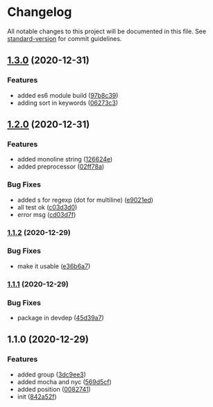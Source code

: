 # Changelog

All notable changes to this project will be documented in this file. See [standard-version](https://github.com/conventional-changelog/standard-version) for commit guidelines.

## [1.3.0](https://github.com/jlguenego/lexer/compare/v1.2.0...v1.3.0) (2020-12-31)


### Features

* added es6 module build ([97b8c39](https://github.com/jlguenego/lexer/commit/97b8c396ceff3b3b96e7c8c5ac7ebd58c44b05d0))
* adding sort in keywords ([06273c3](https://github.com/jlguenego/lexer/commit/06273c3576ca33fbc2341553ed52479ff8b1c8bc))

## [1.2.0](https://github.com/jlguenego/lexer/compare/v1.1.2...v1.2.0) (2020-12-31)


### Features

* added monoline string ([126624e](https://github.com/jlguenego/lexer/commit/126624e5ceb44f950c1a0d9c0c0c7a0678c0dca3))
* added preprocessor ([02ff78a](https://github.com/jlguenego/lexer/commit/02ff78a9378db131169ac9e5136d5d09f599504e))


### Bug Fixes

* added s for regexp (dot for multiline) ([e9021ed](https://github.com/jlguenego/lexer/commit/e9021edd71cf572809105e427562c796c1795463))
* all test ok ([c03d3d0](https://github.com/jlguenego/lexer/commit/c03d3d0b9c1e45fcf0204291d2b3b7768837f5f1))
* error msg ([cd03d7f](https://github.com/jlguenego/lexer/commit/cd03d7ffccbcd2254e0a3f3c1fe55e2c3193e251))

### [1.1.2](https://github.com/jlguenego/lexer/compare/v1.1.1...v1.1.2) (2020-12-29)


### Bug Fixes

* make it usable ([e36b6a7](https://github.com/jlguenego/lexer/commit/e36b6a71b9cd8581f0ef33307f434e0de5823af8))

### [1.1.1](https://github.com/jlguenego/lexer/compare/v1.1.0...v1.1.1) (2020-12-29)


### Bug Fixes

* package in devdep ([45d39a7](https://github.com/jlguenego/lexer/commit/45d39a77f5e879ea0b2ad618a813dd0f13ba62c3))

## 1.1.0 (2020-12-29)


### Features

* added group ([3dc9ee3](https://github.com/jlguenego/lexer/commit/3dc9ee35a15f35f1696e6f728acce9ba627df1eb))
* added mocha and nyc ([569d5cf](https://github.com/jlguenego/lexer/commit/569d5cff97c08ddfcdf678a8533df7410556c351))
* added position ([0082741](https://github.com/jlguenego/lexer/commit/008274154bcebcb839c2fe2d827ab8ce7a60ebe1))
* init ([842a52f](https://github.com/jlguenego/lexer/commit/842a52f0e3ea8bb9cd483aabd8827e382ea3b1f8))
